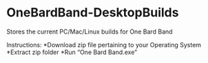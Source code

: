 # OneBardBand-DesktopBuilds
 Stores the current PC/Mac/Linux builds for One Bard Band

 Instructions:
 *Download zip file pertaining to your Operating System
 *Extract zip folder
 *Run “One Bard Band.exe”
